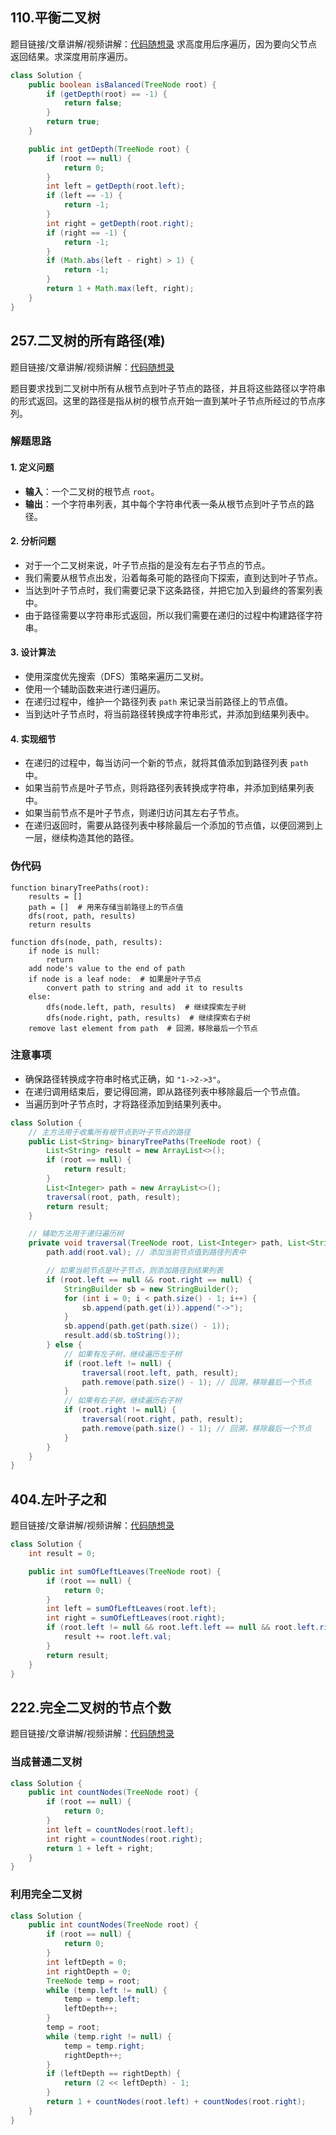 ## 110.平衡二叉树
题目链接/文章讲解/视频讲解：[代码随想录](https://programmercarl.com/0110.%E5%B9%B3%E8%A1%A1%E4%BA%8C%E5%8F%89%E6%A0%91.html)
求高度用后序遍历，因为要向父节点返回结果。求深度用前序遍历。
```java
class Solution {
    public boolean isBalanced(TreeNode root) {
        if (getDepth(root) == -1) {
            return false;
        }
        return true;
    }

    public int getDepth(TreeNode root) {
        if (root == null) {
            return 0;
        }
        int left = getDepth(root.left);
        if (left == -1) {
            return -1;
        }
        int right = getDepth(root.right);
        if (right == -1) {
            return -1;
        }
        if (Math.abs(left - right) > 1) {
            return -1;
        }
        return 1 + Math.max(left, right);
    }
}
```

## 257.二叉树的所有路径(难)
题目链接/文章讲解/视频讲解：[代码随想录](https://programmercarl.com/0257.%E4%BA%8C%E5%8F%89%E6%A0%91%E7%9A%84%E6%89%80%E6%9C%89%E8%B7%AF%E5%BE%84.html)

题目要求找到二叉树中所有从根节点到叶子节点的路径，并且将这些路径以字符串的形式返回。这里的路径是指从树的根节点开始一直到某叶子节点所经过的节点序列。

### 解题思路

#### 1. 定义问题
- **输入**：一个二叉树的根节点 `root`。
- **输出**：一个字符串列表，其中每个字符串代表一条从根节点到叶子节点的路径。

#### 2. 分析问题
- 对于一个二叉树来说，叶子节点指的是没有左右子节点的节点。
- 我们需要从根节点出发，沿着每条可能的路径向下探索，直到达到叶子节点。
- 当达到叶子节点时，我们需要记录下这条路径，并把它加入到最终的答案列表中。
- 由于路径需要以字符串形式返回，所以我们需要在递归的过程中构建路径字符串。

#### 3. 设计算法
- 使用深度优先搜索（DFS）策略来遍历二叉树。
- 使用一个辅助函数来进行递归遍历。
- 在递归过程中，维护一个路径列表 `path` 来记录当前路径上的节点值。
- 当到达叶子节点时，将当前路径转换成字符串形式，并添加到结果列表中。

#### 4. 实现细节
- 在递归的过程中，每当访问一个新的节点，就将其值添加到路径列表 `path` 中。
- 如果当前节点是叶子节点，则将路径列表转换成字符串，并添加到结果列表中。
- 如果当前节点不是叶子节点，则递归访问其左右子节点。
- 在递归返回时，需要从路径列表中移除最后一个添加的节点值，以便回溯到上一层，继续构造其他的路径。

### 伪代码

```plaintext
function binaryTreePaths(root):
    results = []
    path = []  # 用来存储当前路径上的节点值
    dfs(root, path, results)
    return results

function dfs(node, path, results):
    if node is null:
        return
    add node's value to the end of path
    if node is a leaf node:  # 如果是叶子节点
        convert path to string and add it to results
    else:
        dfs(node.left, path, results)  # 继续探索左子树
        dfs(node.right, path, results)  # 继续探索右子树
    remove last element from path  # 回溯，移除最后一个节点
```

### 注意事项
- 确保路径转换成字符串时格式正确，如 `"1->2->3"`。
- 在递归调用结束后，要记得回溯，即从路径列表中移除最后一个节点值。
- 当遍历到叶子节点时，才将路径添加到结果列表中。
```java
class Solution {
    // 主方法用于收集所有根节点到叶子节点的路径
    public List<String> binaryTreePaths(TreeNode root) {
        List<String> result = new ArrayList<>();
        if (root == null) {
            return result;
        }
        List<Integer> path = new ArrayList<>();
        traversal(root, path, result);
        return result;
    }

    // 辅助方法用于递归遍历树
    private void traversal(TreeNode root, List<Integer> path, List<String> result) {
        path.add(root.val); // 添加当前节点值到路径列表中

        // 如果当前节点是叶子节点，则添加路径到结果列表
        if (root.left == null && root.right == null) {
            StringBuilder sb = new StringBuilder();
            for (int i = 0; i < path.size() - 1; i++) {
                sb.append(path.get(i)).append("->");
            }
            sb.append(path.get(path.size() - 1));
            result.add(sb.toString());
        } else {
            // 如果有左子树，继续遍历左子树
            if (root.left != null) {
                traversal(root.left, path, result);
                path.remove(path.size() - 1); // 回溯，移除最后一个节点
            }
            // 如果有右子树，继续遍历右子树
            if (root.right != null) {
                traversal(root.right, path, result);
                path.remove(path.size() - 1); // 回溯，移除最后一个节点
            }
        }
    }
}
```

## 404.左叶子之和
题目链接/文章讲解/视频讲解：[代码随想录](https://programmercarl.com/0404.%E5%B7%A6%E5%8F%B6%E5%AD%90%E4%B9%8B%E5%92%8C.html)
```java
class Solution {
    int result = 0;

    public int sumOfLeftLeaves(TreeNode root) {
        if (root == null) {
            return 0;
        }
        int left = sumOfLeftLeaves(root.left);
        int right = sumOfLeftLeaves(root.right);
        if (root.left != null && root.left.left == null && root.left.right == null) {
            result += root.left.val;
        }
        return result;
    }
}
```

## 222.完全二叉树的节点个数
题目链接/文章讲解/视频讲解：[代码随想录](https://programmercarl.com/0222.%E5%AE%8C%E5%85%A8%E4%BA%8C%E5%8F%89%E6%A0%91%E7%9A%84%E8%8A%82%E7%82%B9%E4%B8%AA%E6%95%B0.html)
### 当成普通二叉树
```java
class Solution {
    public int countNodes(TreeNode root) {
        if (root == null) {
            return 0;
        }
        int left = countNodes(root.left);
        int right = countNodes(root.right);
        return 1 + left + right;
    }
}
```
### 利用完全二叉树
```java
class Solution {
    public int countNodes(TreeNode root) {
        if (root == null) {
            return 0;
        }
        int leftDepth = 0;
        int rightDepth = 0;
        TreeNode temp = root;
        while (temp.left != null) {
            temp = temp.left;
            leftDepth++;
        }
        temp = root;
        while (temp.right != null) {
            temp = temp.right;
            rightDepth++;
        }
        if (leftDepth == rightDepth) {
            return (2 << leftDepth) - 1;
        }
        return 1 + countNodes(root.left) + countNodes(root.right);
    }
}
```